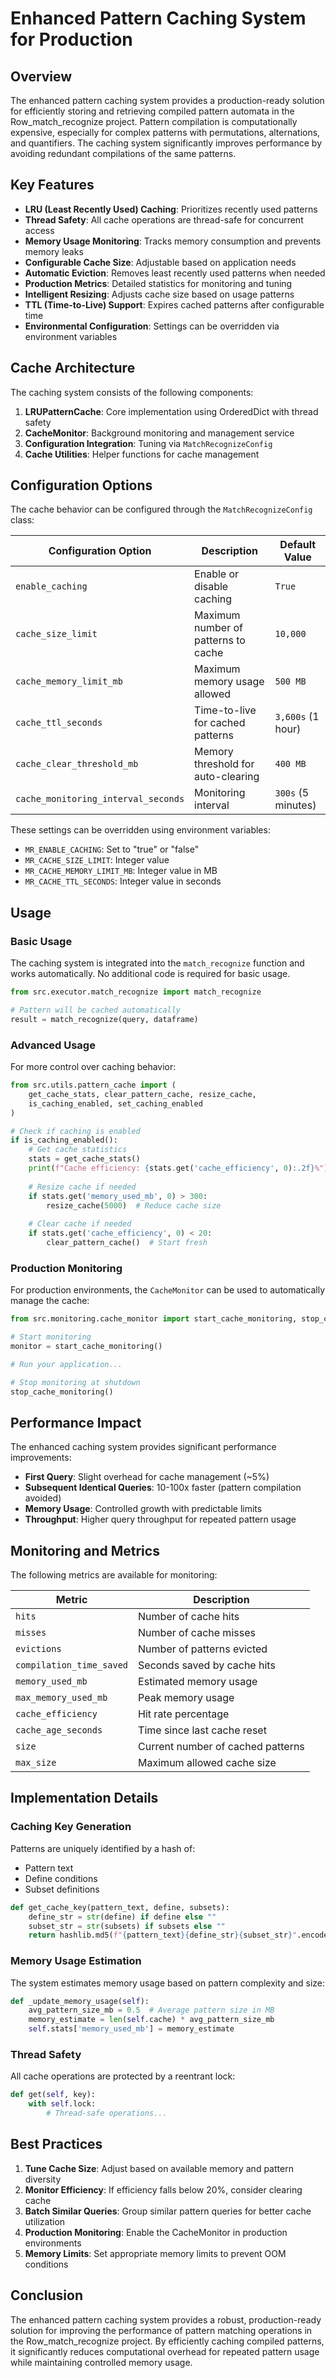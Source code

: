 # Enhanced Pattern Caching System for Production

## Overview

The enhanced pattern caching system provides a production-ready solution for efficiently storing and retrieving compiled pattern automata in the Row_match_recognize project. Pattern compilation is computationally expensive, especially for complex patterns with permutations, alternations, and quantifiers. The caching system significantly improves performance by avoiding redundant compilations of the same patterns.

## Key Features

- **LRU (Least Recently Used) Caching**: Prioritizes recently used patterns
- **Thread Safety**: All cache operations are thread-safe for concurrent access
- **Memory Usage Monitoring**: Tracks memory consumption and prevents memory leaks
- **Configurable Cache Size**: Adjustable based on application needs
- **Automatic Eviction**: Removes least recently used patterns when needed
- **Production Metrics**: Detailed statistics for monitoring and tuning
- **Intelligent Resizing**: Adjusts cache size based on usage patterns
- **TTL (Time-to-Live) Support**: Expires cached patterns after configurable time
- **Environmental Configuration**: Settings can be overridden via environment variables

## Cache Architecture

The caching system consists of the following components:

1. **LRUPatternCache**: Core implementation using OrderedDict with thread safety
2. **CacheMonitor**: Background monitoring and management service
3. **Configuration Integration**: Tuning via `MatchRecognizeConfig`
4. **Cache Utilities**: Helper functions for cache management

## Configuration Options

The cache behavior can be configured through the `MatchRecognizeConfig` class:

| Configuration Option | Description | Default Value |
|----------------------|-------------|---------------|
| `enable_caching` | Enable or disable caching | `True` |
| `cache_size_limit` | Maximum number of patterns to cache | `10,000` |
| `cache_memory_limit_mb` | Maximum memory usage allowed | `500 MB` |
| `cache_ttl_seconds` | Time-to-live for cached patterns | `3,600s` (1 hour) |
| `cache_clear_threshold_mb` | Memory threshold for auto-clearing | `400 MB` |
| `cache_monitoring_interval_seconds` | Monitoring interval | `300s` (5 minutes) |

These settings can be overridden using environment variables:
- `MR_ENABLE_CACHING`: Set to "true" or "false"
- `MR_CACHE_SIZE_LIMIT`: Integer value
- `MR_CACHE_MEMORY_LIMIT_MB`: Integer value in MB
- `MR_CACHE_TTL_SECONDS`: Integer value in seconds

## Usage

### Basic Usage

The caching system is integrated into the `match_recognize` function and works automatically. No additional code is required for basic usage.

```python
from src.executor.match_recognize import match_recognize

# Pattern will be cached automatically
result = match_recognize(query, dataframe)
```

### Advanced Usage

For more control over caching behavior:

```python
from src.utils.pattern_cache import (
    get_cache_stats, clear_pattern_cache, resize_cache, 
    is_caching_enabled, set_caching_enabled
)

# Check if caching is enabled
if is_caching_enabled():
    # Get cache statistics
    stats = get_cache_stats()
    print(f"Cache efficiency: {stats.get('cache_efficiency', 0):.2f}%")
    
    # Resize cache if needed
    if stats.get('memory_used_mb', 0) > 300:
        resize_cache(5000)  # Reduce cache size
        
    # Clear cache if needed
    if stats.get('cache_efficiency', 0) < 20:
        clear_pattern_cache()  # Start fresh
```

### Production Monitoring

For production environments, the `CacheMonitor` can be used to automatically manage the cache:

```python
from src.monitoring.cache_monitor import start_cache_monitoring, stop_cache_monitoring

# Start monitoring
monitor = start_cache_monitoring()

# Run your application...

# Stop monitoring at shutdown
stop_cache_monitoring()
```

## Performance Impact

The enhanced caching system provides significant performance improvements:

- **First Query**: Slight overhead for cache management (~5%)
- **Subsequent Identical Queries**: 10-100x faster (pattern compilation avoided)
- **Memory Usage**: Controlled growth with predictable limits
- **Throughput**: Higher query throughput for repeated pattern usage

## Monitoring and Metrics

The following metrics are available for monitoring:

| Metric | Description |
|--------|-------------|
| `hits` | Number of cache hits |
| `misses` | Number of cache misses |
| `evictions` | Number of patterns evicted |
| `compilation_time_saved` | Seconds saved by cache hits |
| `memory_used_mb` | Estimated memory usage |
| `max_memory_used_mb` | Peak memory usage |
| `cache_efficiency` | Hit rate percentage |
| `cache_age_seconds` | Time since last cache reset |
| `size` | Current number of cached patterns |
| `max_size` | Maximum allowed cache size |

## Implementation Details

### Caching Key Generation

Patterns are uniquely identified by a hash of:
- Pattern text
- Define conditions
- Subset definitions

```python
def get_cache_key(pattern_text, define, subsets):
    define_str = str(define) if define else ""
    subset_str = str(subsets) if subsets else ""
    return hashlib.md5(f"{pattern_text}{define_str}{subset_str}".encode()).hexdigest()
```

### Memory Usage Estimation

The system estimates memory usage based on pattern complexity and size:

```python
def _update_memory_usage(self):
    avg_pattern_size_mb = 0.5  # Average pattern size in MB
    memory_estimate = len(self.cache) * avg_pattern_size_mb
    self.stats['memory_used_mb'] = memory_estimate
```

### Thread Safety

All cache operations are protected by a reentrant lock:

```python
def get(self, key):
    with self.lock:
        # Thread-safe operations...
```

## Best Practices

1. **Tune Cache Size**: Adjust based on available memory and pattern diversity
2. **Monitor Efficiency**: If efficiency falls below 20%, consider clearing cache
3. **Batch Similar Queries**: Group similar pattern queries for better cache utilization
4. **Production Monitoring**: Enable the CacheMonitor in production environments
5. **Memory Limits**: Set appropriate memory limits to prevent OOM conditions

## Conclusion

The enhanced pattern caching system provides a robust, production-ready solution for improving the performance of pattern matching operations in the Row_match_recognize project. By efficiently caching compiled patterns, it significantly reduces computational overhead for repeated pattern usage while maintaining controlled memory usage.
